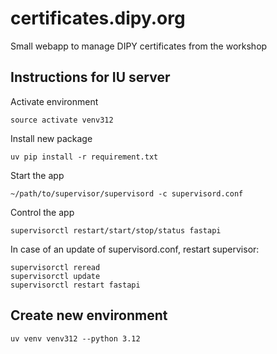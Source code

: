 # certificates.dipy.org
Small webapp to manage DIPY certificates from the workshop



## Instructions for IU server

Activate environment
```terminal
source activate venv312
```
Install new package
```terminal
uv pip install -r requirement.txt
```
Start the app
```terminal
~/path/to/supervisor/supervisord -c supervisord.conf
```
Control the app
```terminal
supervisorctl restart/start/stop/status fastapi
```

In case of an update of supervisord.conf, restart supervisor:
```
supervisorctl reread
supervisorctl update
supervisorctl restart fastapi
```

## Create new environment

```terminal
uv venv venv312 --python 3.12
```
